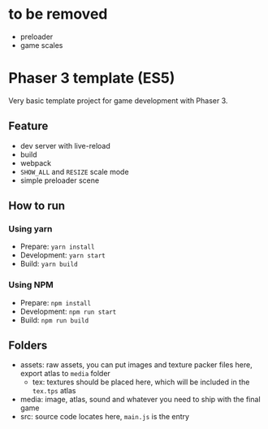 # to be removed

-   preloader
-   game scales

# Phaser 3 template (ES5)

Very basic template project for game development with Phaser 3.

## Feature

-   dev server with live-reload
-   build
-   webpack
-   `SHOW_ALL` and `RESIZE` scale mode
-   simple preloader scene

## How to run

### Using yarn

-   Prepare: `yarn install`
-   Development: `yarn start`
-   Build: `yarn build`

### Using NPM

-   Prepare: `npm install`
-   Development: `npm run start`
-   Build: `npm run build`

## Folders

-   assets: raw assets, you can put images and texture packer files here, export atlas to `media` folder
    -   tex: textures should be placed here, which will be included
        in the `tex.tps` atlas
-   media: image, atlas, sound and whatever you need to ship with the final game
-   src: source code locates here, `main.js` is the entry
